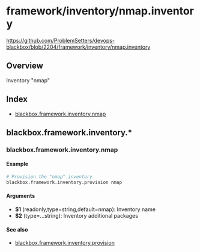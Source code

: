 # framework/inventory/nmap.inventory

https://github.com/ProblemSetters/devops-blackbox/blob/2204/framework/inventory/nmap.inventory

## Overview

Inventory "nmap"

## Index

* [blackbox.framework.inventory.nmap](#blackboxframeworkinventorynmap)

## blackbox.framework.inventory.*

### blackbox.framework.inventory.nmap

#### Example

```bash
# Provision the "nmap" inventory
blackbox.framework.inventory.provision nmap
```

#### Arguments

* **$1** (readonly,type=string,default=nmap): Inventory name
* **$2** (type=...string): Inventory additional packages

#### See also

* [blackbox.framework.inventory.provision](#blackboxframeworkinventoryprovision)

